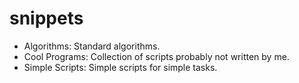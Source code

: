 # snippets
* Algorithms: Standard algorithms.
* Cool Programs: Collection of scripts probably not written by me.
* Simple Scripts: Simple scripts for simple tasks.
